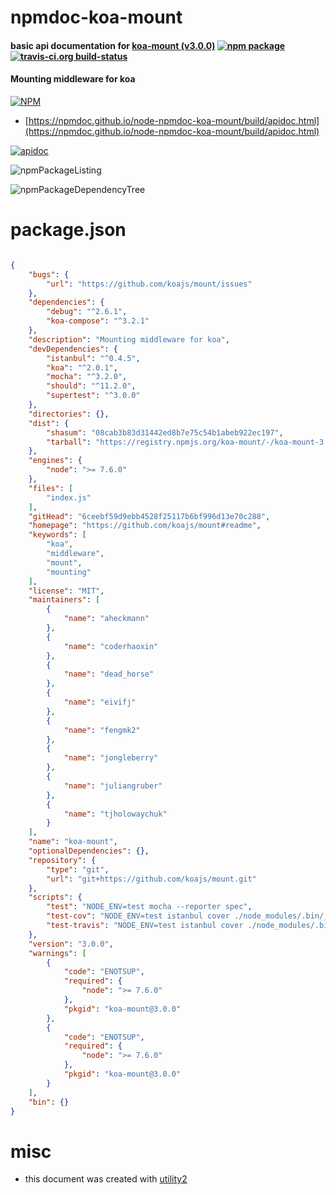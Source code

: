 # npmdoc-koa-mount

#### basic api documentation for  [koa-mount (v3.0.0)](https://github.com/koajs/mount#readme)  [![npm package](https://img.shields.io/npm/v/npmdoc-koa-mount.svg?style=flat-square)](https://www.npmjs.org/package/npmdoc-koa-mount) [![travis-ci.org build-status](https://api.travis-ci.org/npmdoc/node-npmdoc-koa-mount.svg)](https://travis-ci.org/npmdoc/node-npmdoc-koa-mount)

#### Mounting middleware for koa

[![NPM](https://nodei.co/npm/koa-mount.png?downloads=true&downloadRank=true&stars=true)](https://www.npmjs.com/package/koa-mount)

- [https://npmdoc.github.io/node-npmdoc-koa-mount/build/apidoc.html](https://npmdoc.github.io/node-npmdoc-koa-mount/build/apidoc.html)

[![apidoc](https://npmdoc.github.io/node-npmdoc-koa-mount/build/screenCapture.buildCi.browser.%252Ftmp%252Fbuild%252Fapidoc.html.png)](https://npmdoc.github.io/node-npmdoc-koa-mount/build/apidoc.html)

![npmPackageListing](https://npmdoc.github.io/node-npmdoc-koa-mount/build/screenCapture.npmPackageListing.svg)

![npmPackageDependencyTree](https://npmdoc.github.io/node-npmdoc-koa-mount/build/screenCapture.npmPackageDependencyTree.svg)



# package.json

```json

{
    "bugs": {
        "url": "https://github.com/koajs/mount/issues"
    },
    "dependencies": {
        "debug": "^2.6.1",
        "koa-compose": "^3.2.1"
    },
    "description": "Mounting middleware for koa",
    "devDependencies": {
        "istanbul": "^0.4.5",
        "koa": "^2.0.1",
        "mocha": "^3.2.0",
        "should": "^11.2.0",
        "supertest": "^3.0.0"
    },
    "directories": {},
    "dist": {
        "shasum": "08cab3b83d31442ed8b7e75c54b1abeb922ec197",
        "tarball": "https://registry.npmjs.org/koa-mount/-/koa-mount-3.0.0.tgz"
    },
    "engines": {
        "node": ">= 7.6.0"
    },
    "files": [
        "index.js"
    ],
    "gitHead": "6ceebf59d9ebb4528f25117b6bf996d13e70c288",
    "homepage": "https://github.com/koajs/mount#readme",
    "keywords": [
        "koa",
        "middleware",
        "mount",
        "mounting"
    ],
    "license": "MIT",
    "maintainers": [
        {
            "name": "aheckmann"
        },
        {
            "name": "coderhaoxin"
        },
        {
            "name": "dead_horse"
        },
        {
            "name": "eivifj"
        },
        {
            "name": "fengmk2"
        },
        {
            "name": "jongleberry"
        },
        {
            "name": "juliangruber"
        },
        {
            "name": "tjholowaychuk"
        }
    ],
    "name": "koa-mount",
    "optionalDependencies": {},
    "repository": {
        "type": "git",
        "url": "git+https://github.com/koajs/mount.git"
    },
    "scripts": {
        "test": "NODE_ENV=test mocha --reporter spec",
        "test-cov": "NODE_ENV=test istanbul cover ./node_modules/.bin/_mocha",
        "test-travis": "NODE_ENV=test istanbul cover ./node_modules/.bin/_mocha --report lcovonly"
    },
    "version": "3.0.0",
    "warnings": [
        {
            "code": "ENOTSUP",
            "required": {
                "node": ">= 7.6.0"
            },
            "pkgid": "koa-mount@3.0.0"
        },
        {
            "code": "ENOTSUP",
            "required": {
                "node": ">= 7.6.0"
            },
            "pkgid": "koa-mount@3.0.0"
        }
    ],
    "bin": {}
}
```



# misc
- this document was created with [utility2](https://github.com/kaizhu256/node-utility2)
